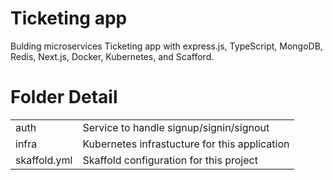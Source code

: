 # Ticketing app

Bulding microservices Ticketing app with express.js, TypeScript, MongoDB, Redis, Next.js, Docker, Kubernetes, and Scafford.

# Folder Detail

|              |                                               |
| ------------ | --------------------------------------------- |
| auth         | Service to handle signup/signin/signout       |
| infra        | Kubernetes infrastucture for this application |
| skaffold.yml | Skaffold configuration for this project       |
